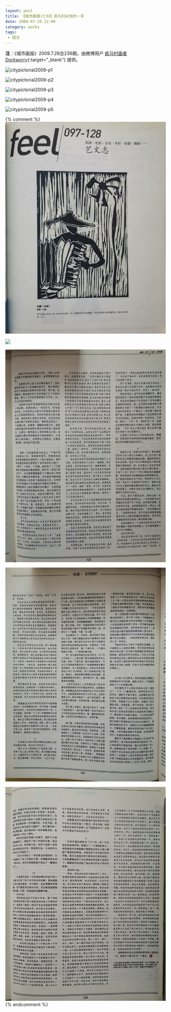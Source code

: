 ```yaml
---
layout: post
title: 【城市画报|仁科】疯马村永恒的一天
date: 2009-07-28 22:00
category: works
tags:
 - 图文
---
```

**注**：《城市画报》2009.7.28总236期，由微博用户 [疯马村画者Dontworry](https://weibo.com/u/5339002071){:target="_blank"} 提供。

![citypictorial2009-p1](https://user-images.githubusercontent.com/72788982/100041548-86d9b300-2e44-11eb-9481-5ac02f702c71.jpg)

![citypictorial2009-p2](https://user-images.githubusercontent.com/72788982/100041568-935e0b80-2e44-11eb-8b33-069d5a2bd16e.jpg)

![citypictorial2009-p3](https://user-images.githubusercontent.com/72788982/100041581-9a851980-2e44-11eb-9d0f-5004d40feeee.jpg)

![citypictorial2009-p4](https://user-images.githubusercontent.com/72788982/100041592-9f49cd80-2e44-11eb-91f1-401e357555d9.jpg)

![citypictorial2009-p5](https://user-images.githubusercontent.com/72788982/100041606-a53fae80-2e44-11eb-8e87-7ecb87132520.jpg)

{% comment %}
![](/assets/imgs/citypictorial2009-p1.jpg)

![](/assets/imgs/citypictorial2009-p2.jpg)

![](/assets/imgs/citypictorial2009-p3.jpg)

![](/assets/imgs/citypictorial2009-p4.jpg)

![](/assets/imgs/citypictorial2009-p5.jpg)
{% endcomment %}